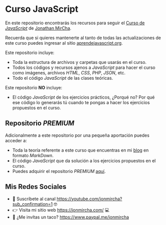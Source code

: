 # Curso JavaScript

En este repositorio encontrarás los recursos para seguir el [Curso de _JavaScript_](https://www.youtube.com/playlist?list=PLvq-jIkSeTUZ6QgYYO3MwG9EMqC-KoLXA) de [Jonathan MirCha](https://jonmircha.com/).

Recuerda que si quieres mantenerte al tanto de todas las actualizaciones de este curso puedes ingresar al sitio [aprendejavascript.org](https://aprendejavascript.org/).

Este repositorio incluye:

- Toda la estructura de archivos y carpetas que usarás en el curso.
- Todos los códigos y recursos ajenos a _JavaScript_ para hacer el curso como imágenes, archivos _HTML_, _CSS_, _PHP_, _JSON_, etc.
- Todo el código _JavaScript_ de las clases teóricas.

Este repositorio **NO** incluye:

- El código _JavaScript_ de los ejercicios prácticos, ¿Porqué no? Por qué ese código lo generarás tú cuando te pongas a hacer los ejercicios propuestos en el curso.

## Repositorio _PREMIUM_

Adicionalmente a este repositorio por una pequeña aportación puedes acceder a:

- Toda la teoría referente a este curso que encuentras en mi [blog](https://jonmircha.com/blog) en formato _MarkDown_.
- El código _JavaScript_ que da solución a los ejercicios propuestos en el curso.
- Puedes adquirir el repositorio _PREMIUM_ [aquí](https://www.paypal.com/cgi-bin/webscr?cmd=_s-xclick&hosted_button_id=6B6FCUL4SKSJN).

## Mis Redes Sociales

- 🔔 Suscríbete al canal https://youtube.com/jonmircha?sub_confirmation=1 🤓
- 👉 Visita mi sitio web https://jonmircha.com/ 💻
- 🌮 ¿Me invítas un taco? https://www.paypal.me/jonmircha
